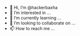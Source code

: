 - 👋 Hi, I’m @hackerbaxha
- 👀 I’m interested in ...
- 🌱 I’m currently learning ...
- 💞️ I’m looking to collaborate on ...
- 📫 How to reach me ...

<!---
hackerbaxha/hackerbaxha is a ✨ special ✨ repository because its `README.md` (this file) appears on your GitHub profile.
You can click the Preview link to take a look at your changes.
--->
